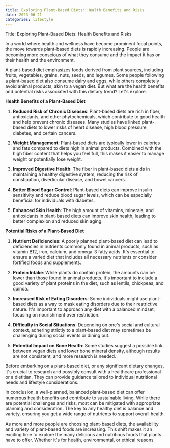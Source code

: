 ```yaml
---
title: Exploring Plant-Based Diets: Health Benefits and Risks
date: 2023-06-21
categories: lifestyle
---
```


Title: Exploring Plant-Based Diets: Health Benefits and Risks

In a world where health and wellness have become prominent focal points, the move towards plant-based diets is rapidly increasing. People are becoming more conscious of what they consume and the impact it has on their health and the environment.

A plant-based diet emphasizes foods derived from plant sources, including fruits, vegetables, grains, nuts, seeds, and legumes. Some people following a plant-based diet also consume dairy and eggs, while others completely avoid animal products, akin to a vegan diet. But what are the health benefits and potential risks associated with this dietary trend? Let's explore.

**Health Benefits of a Plant-Based Diet**

1. **Reduced Risk of Chronic Diseases**: Plant-based diets are rich in fiber, antioxidants, and other phytochemicals, which contribute to good health and help prevent chronic diseases. Many studies have linked plant-based diets to lower risks of heart disease, high blood pressure, diabetes, and certain cancers.

2. **Weight Management**: Plant-based diets are typically lower in calories and fats compared to diets high in animal products. Combined with the high fiber content that helps you feel full, this makes it easier to manage weight or potentially lose weight.

3. **Improved Digestive Health**: The fiber in plant-based diets aids in maintaining a healthy digestive system, reducing the risk of constipation, diverticular disease, and bowel cancers.

4. **Better Blood Sugar Control**: Plant-based diets can improve insulin sensitivity and reduce blood sugar levels, which can be especially beneficial for individuals with diabetes.

5. **Enhanced Skin Health**: The high amount of vitamins, minerals, and antioxidants in plant-based diets can improve skin health, leading to better complexion and reduced skin aging.

**Potential Risks of a Plant-Based Diet**

1. **Nutrient Deficiencies**: A poorly planned plant-based diet can lead to deficiencies in nutrients commonly found in animal products, such as vitamin B12, iron, calcium, and omega-3 fatty acids. It's essential to ensure a varied diet that includes all necessary nutrients or consider fortified foods and supplements.

2. **Protein Intake**: While plants do contain protein, the amounts can be lower than those found in animal products. It's important to include a good variety of plant proteins in the diet, such as lentils, chickpeas, and quinoa.

3. **Increased Risk of Eating Disorders**: Some individuals might use plant-based diets as a way to mask eating disorders due to their restrictive nature. It's important to approach any diet with a balanced mindset, focusing on nourishment over restriction.

4. **Difficulty in Social Situations**: Depending on one's social and cultural context, adhering strictly to a plant-based diet may sometimes be challenging during social events or dining out.

5. **Potential Impact on Bone Health**: Some studies suggest a possible link between vegan diets and lower bone mineral density, although results are not consistent, and more research is needed.

Before embarking on a plant-based diet, or any significant dietary changes, it's crucial to research and possibly consult with a healthcare professional or a dietitian. They can provide guidance tailored to individual nutritional needs and lifestyle considerations.

In conclusion, a well-planned, balanced plant-based diet can offer numerous health benefits and contribute to sustainable living. While there are potential challenges and risks, most can be mitigated with appropriate planning and consideration. The key to any healthy diet is balance and variety, ensuring you get a wide range of nutrients to support overall health.

As more and more people are choosing plant-based diets, the availability and variety of plant-based foods are increasing. This shift makes it an exciting time to explore the many delicious and nutritious foods that plants have to offer. Whether it's for health, environmental, or ethical reasons